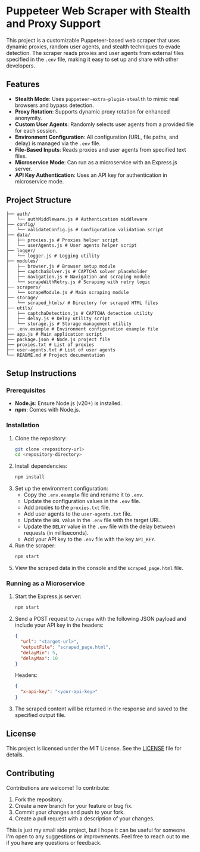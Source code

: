 # Puppeteer Web Scraper with Stealth and Proxy Support

This project is a customizable Puppeteer-based web scraper that uses dynamic proxies, random user agents, and stealth techniques to evade detection. The scraper reads proxies and user agents from external files specified in the `.env` file, making it easy to set up and share with other developers.

## Features

- **Stealth Mode**: Uses `puppeteer-extra-plugin-stealth` to mimic real browsers and bypass detection.
- **Proxy Rotation**: Supports dynamic proxy rotation for enhanced anonymity.
- **Custom User Agents**: Randomly selects user agents from a provided file for each session.
- **Environment Configuration**: All configuration (URL, file paths, and delay) is managed via the `.env` file.
- **File-Based Inputs**: Reads proxies and user agents from specified text files.
- **Microservice Mode**: Can run as a microservice with an Express.js server.
- **API Key Authentication**: Uses an API key for authentication in microservice mode.

## Project Structure

```
├── auth/
│   └── authMiddleware.js # Authentication middleware
├── config/
│   └── validateConfig.js # Configuration validation script
├── data/
│   ├── proxies.js # Proxies helper script
│   └── userAgents.js # User agents helper script
├── logger/
│   └── logger.js # Logging utility
├── modules/
│   ├── browser.js # Browser setup module
│   ├── captchaSolver.js # CAPTCHA solver placeholder
│   ├── navigation.js # Navigation and scraping module
│   └── scrapeWithRetry.js # Scraping with retry logic
├── scrapers/
│   └── scrapeModule.js # Main scraping module
├── storage/
│   └── scraped_htmls/ # Directory for scraped HTML files
├── utils/
│   ├── captchaDetection.js # CAPTCHA detection utility
│   ├── delay.js # Delay utility script
│   └── storage.js # Storage management utility
├── .env.example # Environment configuration example file
├── app.js # Main application script
├── package.json # Node.js project file
├── proxies.txt # List of proxies
├── user-agents.txt # List of user agents
└── README.md # Project documentation
```

## Setup Instructions

### Prerequisites

- **Node.js**: Ensure Node.js (v20+) is installed.
- **npm**: Comes with Node.js.

### Installation

1. Clone the repository:
   ```bash
   git clone <repository-url>
   cd <repository-directory>
   ```
2. Install dependencies:
   ```bash
   npm install
   ```
3. Set up the environment configuration:
   - Copy the `.env.example` file and rename it to `.env`.
   - Update the configuration values in the `.env` file.
   - Add proxies to the `proxies.txt` file.
   - Add user agents to the `user-agents.txt` file.
   - Update the `URL` value in the `.env` file with the target URL.
   - Update the `DELAY` value in the `.env` file with the delay between requests (in milliseconds).
   - Add your API key to the `.env` file with the key `API_KEY`.
4. Run the scraper:
   ```bash
   npm start
   ```
5. View the scraped data in the console and the `scraped_page.html` file.

### Running as a Microservice

1. Start the Express.js server:
   ```bash
   npm start
   ```
2. Send a POST request to `/scrape` with the following JSON payload and include your API key in the headers:
   ```json
   {
     "url": "<target-url>",
     "outputFile": "scraped_page.html",
     "delayMin": 5,
     "delayMax": 10
   }
   ```
   Headers:
   ```json
   {
     "x-api-key": "<your-api-key>"
   }
   ```
3. The scraped content will be returned in the response and saved to the specified output file.

## License

This project is licensed under the MIT License. See the [LICENSE](LICENSE) file for details.

## Contributing

Contributions are welcome! To contribute:

1. Fork the repository.
2. Create a new branch for your feature or bug fix.
3. Commit your changes and push to your fork.
4. Create a pull request with a description of your changes.

This is just my small side project, but I hope it can be useful for someone. I'm open to any suggestions or improvements. Feel free to reach out to me if you have any questions or feedback.
